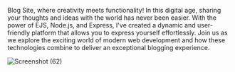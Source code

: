 Blog Site, where creativity meets functionality! In this digital age, sharing your thoughts and ideas with the world has never been easier. With the power of EJS, Node.js, and Express, I've created a dynamic and user-friendly platform that allows you to express yourself effortlessly. Join us as we explore the exciting world of modern web development and how these technologies combine to deliver an exceptional blogging experience.

![Screenshot (62)](https://github.com/adarsh0987/Blog-site/assets/86641528/e9d7b5a8-16a1-4794-9e50-8e642125a58c)
